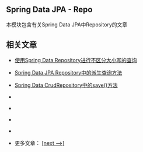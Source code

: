 ## Spring Data JPA - Repo

本模块包含有关Spring Data JPA中Repository的文章

## 相关文章

- [使用Spring Data Repository进行不区分大小写的查询](docs/使用SpringData-Repository进行不区分大小写的查询.md)
- [Spring Data JPA Repository中的派生查询方法](docs/SpringDataJPA-Repository中的派生查询方法.md)
- [Spring Data CrudRepository中的save()方法](docs/SpringData-CrudRepository中的save()方法.md)
- []()
- []()
- []()
- []()

- 更多文章： [[next -->]](../spring-data-jpa-repo-2/README.md)